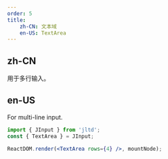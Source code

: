 ```yaml
---
order: 5
title:
    zh-CN: 文本域
    en-US: TextArea
---
```


## zh-CN

用于多行输入。

## en-US

For multi-line input.

````jsx
import { JInput } from 'jltd';
const { TextArea } = JInput;

ReactDOM.render(<TextArea rows={4} />, mountNode);
````
